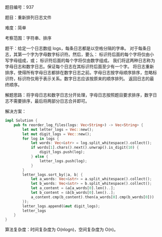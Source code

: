 题目编号：937

题目：重新排列日志文件

难度：简单

考察范围：字符串、排序

题干：给定一个日志数组 logs，每条日志都是以空格分隔的字串。
对于每条日志，其第一个字为字母数字标识符。然后，要么：
标识符后面的每个字将仅由小写字母组成，或；
标识符后面的每个字将仅由数字组成。
我们将这两种日志称为字母日志和数字日志。保证每个日志在其标识符后面至少有一个字。
将日志重新排序，使得所有字母日志都排在数字日志之前。字母日志按字母顺序排序，忽略标识符，标识符仅用于表示关系。数字日志应该按原来的顺序排列。
返回日志的最终顺序。

解题思路：将字母日志和数字日志分开处理，字母日志按照题目要求排序，数字日志不需要排序，最后将两部分日志合并即可。

解决方案：

```rust
impl Solution {
    pub fn reorder_log_files(logs: Vec<String>) -> Vec<String> {
        let mut letter_logs = Vec::new();
        let mut digit_logs = Vec::new();
        for log in logs {
            let words: Vec<&str> = log.split_whitespace().collect();
            if words[1].chars().next().unwrap().is_digit(10) {
                digit_logs.push(log);
            } else {
                letter_logs.push(log);
            }
        }
        letter_logs.sort_by(|a, b| {
            let a_words: Vec<&str> = a.split_whitespace().collect();
            let b_words: Vec<&str> = b.split_whitespace().collect();
            let a_content = &a[a_words[0].len()..];
            let b_content = &b[b_words[0].len()..];
            a_content.cmp(b_content).then(a_words[0].cmp(b_words[0]))
        });
        letter_logs.append(&mut digit_logs);
        letter_logs
    }
}
```

算法复杂度：时间复杂度为 O(nlogn)，空间复杂度为 O(n)。